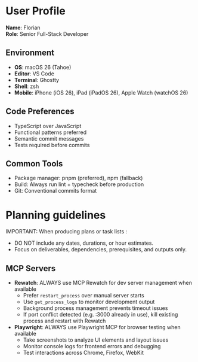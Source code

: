 # User Profile

**Name**: Florian  
**Role**: Senior Full-Stack Developer

## Environment

- **OS**: macOS 26 (Tahoe)
- **Editor**: VS Code
- **Terminal**: Ghostty
- **Shell**: zsh
- **Mobile**: iPhone (iOS 26), iPad (iPadOS 26), Apple Watch (watchOS 26)

## Code Preferences

- TypeScript over JavaScript
- Functional patterns preferred
- Semantic commit messages
- Tests required before commits

## Common Tools

- Package manager: pnpm (preferred), npm (fallback)
- Build: Always run lint + typecheck before production
- Git: Conventional commits format

# Planning guidelines

IMPORTANT: When producing plans or task lists :

- DO NOT include any dates, durations, or hour estimates.
- Focus on deliverables, dependencies, prerequisites, and outputs only.

## MCP Servers

- **Rewatch**: ALWAYS use MCP Rewatch for dev server management when available
  - Prefer `restart_process` over manual server starts
  - Use `get_process_logs` to monitor development output
  - Background process management prevents timeout issues
  - If port conflict detected (e.g. :3000 already in use), kill existing process and restart with Rewatch
- **Playwright**: ALWAYS use Playwright MCP for browser testing when available
  - Take screenshots to analyze UI elements and layout issues
  - Monitor console logs for frontend errors and debugging
  - Test interactions across Chrome, Firefox, WebKit
